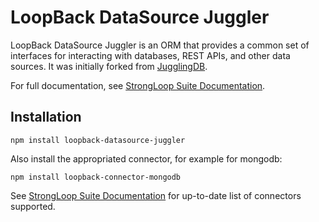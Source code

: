 # LoopBack DataSource Juggler

LoopBack DataSource Juggler is an ORM that provides a common set of interfaces
for interacting with databases, REST APIs, and other data sources. It was
initially forked from [JugglingDB](https://github.com/1602/jugglingdb).

For full documentation, see [StrongLoop Suite Documentation](http://docs.strongloop.com/display/DOC/Data+Source+Juggler).

## Installation

    npm install loopback-datasource-juggler

Also install the appropriated connector, for example for mongodb:

    npm install loopback-connector-mongodb

See [StrongLoop Suite Documentation](http://docs.strongloop.com/) for up-to-date list of connectors supported.



